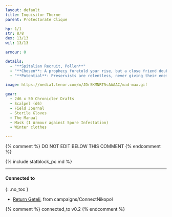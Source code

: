 ```yaml
---
layout: default
title: Inquisitor Thorne
parent: Protectorate Clique

hp: 1/1
str: 8/8
dex: 13/13
wil: 13/13

armour: 0

details:
  - "**Spitalian Recruit, Pollen**"
  - "**Chosen**: A prophecy foretold your rise, but a close friend doubts your destiny and stands in your way. You wear a **prophetic amulet** marking your supposed fate."
  - "**Potential**: Preservists are relentless, never giving their enemies a chance to surrender. Trained in a brutal technique known as Preservalis, they strike with their sword to create an opening, then follow up with a point-blank pistol shot to ensure the kill. The recoil propels them out of reach, leaving their foes defenceless. _You disengage after attacking._"

image: https://media1.tenor.com/m/JDrSKMNRT5sAAAAC/mad-max.gif

gear:
  - 2d6 x 50 Chronicler Drafts
  - Scalpel (d6)
  - Field Journal
  - Sterile Gloves
  - The Manual
  - Mask (1 Armour against Spore Infestation)
  - Winter clothes

---
```


{% comment %}
DO NOT EDIT BELOW THIS COMMENT
{% endcomment %}

{% include statblock_pc.md %}

---
#### Connected to
{: .no_toc }

<!-- QueryToSerialize: LIST without ID "["+ title + "](https://terra-campaigns.github.io/" + regexreplace(file.path, ".md", "") + ")" + ", from " + regexreplace(file.folder, "^[^\/]*\/", "") FROM ([[]]) OR outgoing([[]]) WHERE (file.path != this.file.path AND title != null) SORT file.folder DESC -->
<!-- SerializedQuery: LIST without ID "["+ title + "](https://terra-campaigns.github.io/" + regexreplace(file.path, ".md", "") + ")" + ", from " + regexreplace(file.folder, "^[^\/]*\/", "") FROM ([[]]) OR outgoing([[]]) WHERE (file.path != this.file.path AND title != null) SORT file.folder DESC -->
- [Return Geteli](https://terra-campaigns.github.io/degenesis/campaigns/ConnectNikopol/ReturnGeteli), from campaigns/ConnectNikopol
<!-- SerializedQuery END -->

{% comment %}
connected_to v0.2
{% endcomment %}
